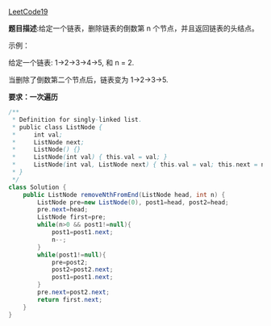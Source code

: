 [LeetCode19](https://leetcode-cn.com/problems/remove-nth-node-from-end-of-list/)

**题目描述**:给定一个链表，删除链表的倒数第 n 个节点，并且返回链表的头结点。

示例：

给定一个链表: 1->2->3->4->5, 和 n = 2.

当删除了倒数第二个节点后，链表变为 1->2->3->5.

__要求：一次遍历__

```Java
/**
 * Definition for singly-linked list.
 * public class ListNode {
 *     int val;
 *     ListNode next;
 *     ListNode() {}
 *     ListNode(int val) { this.val = val; }
 *     ListNode(int val, ListNode next) { this.val = val; this.next = next; }
 * }
 */
class Solution {
    public ListNode removeNthFromEnd(ListNode head, int n) {
        ListNode pre=new ListNode(0), post1=head, post2=head;
        pre.next=head;
        ListNode first=pre;
        while(n>0 && post1!=null){
            post1=post1.next;
            n--;
        }
        while(post1!=null){
            pre=post2;
            post2=post2.next;
            post1=post1.next;
        }
        pre.next=post2.next;
        return first.next;
    }
}
```